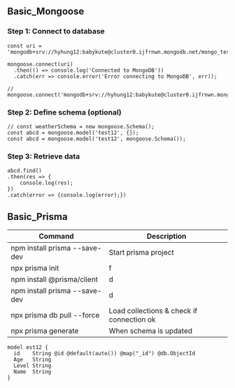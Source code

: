 ## Basic_Mongoose

### Step 1: Connect to database
```
const uri = 'mongodb+srv://hyhung12:babykute@cluster0.ijfrnwn.mongodb.net/mongo_test';

mongoose.connect(uri)
  .then(() => console.log('Connected to MongoDB'))
  .catch(err => console.error('Error connecting to MongoDB', err));
  
// mongoose.connect('mongodb+srv://hyhung12:babykute@cluster0.ijfrnwn.mongodb.net/mongo_test');
```
### Step 2: Define schema (optional)
```
// const weatherSchema = new mongoose.Schema();
const abcd = mongoose.model('test12', {});
const abcd = mongoose.model('test12', mongoose.Schema());
```
### Step 3: Retrieve data
```
abcd.find()
.then(res => {
    console.log(res);
})
.catch(error => {console.log(error);})
```

## Basic_Prisma
|Command|Description|
|-|-|
|npm install prisma --save-dev|Start prisma project|
|npx prisma init|f|
|npm install @prisma/client|d|
|npm install prisma --save-dev|d|
|npx prisma db pull --force| Load collections & check if connection ok|
|npx prisma generate|When schema is updated|

```
model est12 {
  id    String @id @default(auto()) @map("_id") @db.ObjectId
  Age   String
  Level String
  Name  String
}
```





